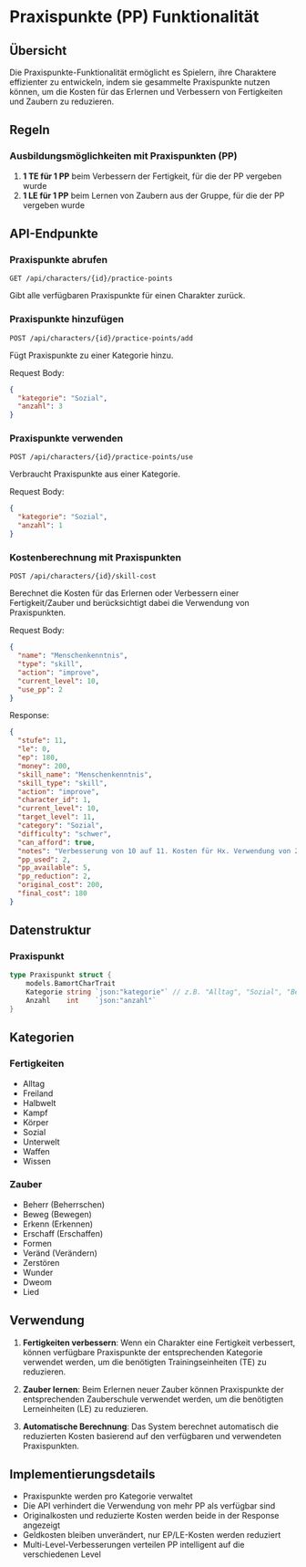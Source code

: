 # Praxispunkte (PP) Funktionalität

## Übersicht

Die Praxispunkte-Funktionalität ermöglicht es Spielern, ihre Charaktere effizienter zu entwickeln, indem sie gesammelte Praxispunkte nutzen können, um die Kosten für das Erlernen und Verbessern von Fertigkeiten und Zaubern zu reduzieren.

## Regeln

### Ausbildungsmöglichkeiten mit Praxispunkten (PP)

1. **1 TE für 1 PP** beim Verbessern der Fertigkeit, für die der PP vergeben wurde
2. **1 LE für 1 PP** beim Lernen von Zaubern aus der Gruppe, für die der PP vergeben wurde

## API-Endpunkte

### Praxispunkte abrufen
```
GET /api/characters/{id}/practice-points
```
Gibt alle verfügbaren Praxispunkte für einen Charakter zurück.

### Praxispunkte hinzufügen
```
POST /api/characters/{id}/practice-points/add
```
Fügt Praxispunkte zu einer Kategorie hinzu.

Request Body:
```json
{
  "kategorie": "Sozial",
  "anzahl": 3
}
```

### Praxispunkte verwenden
```
POST /api/characters/{id}/practice-points/use
```
Verbraucht Praxispunkte aus einer Kategorie.

Request Body:
```json
{
  "kategorie": "Sozial", 
  "anzahl": 1
}
```

### Kostenberechnung mit Praxispunkten
```
POST /api/characters/{id}/skill-cost
```
Berechnet die Kosten für das Erlernen oder Verbessern einer Fertigkeit/Zauber und berücksichtigt dabei die Verwendung von Praxispunkten.

Request Body:
```json
{
  "name": "Menschenkenntnis",
  "type": "skill",
  "action": "improve",
  "current_level": 10,
  "use_pp": 2
}
```

Response:
```json
{
  "stufe": 11,
  "le": 0,
  "ep": 180,
  "money": 200,
  "skill_name": "Menschenkenntnis",
  "skill_type": "skill",
  "action": "improve",
  "character_id": 1,
  "current_level": 10,
  "target_level": 11,
  "category": "Sozial",
  "difficulty": "schwer",
  "can_afford": true,
  "notes": "Verbesserung von 10 auf 11. Kosten für Hx. Verwendung von 2 Praxispunkten",
  "pp_used": 2,
  "pp_available": 5,
  "pp_reduction": 2,
  "original_cost": 200,
  "final_cost": 180
}
```

## Datenstruktur

### Praxispunkt
```go
type Praxispunkt struct {
    models.BamortCharTrait
    Kategorie string `json:"kategorie"` // z.B. "Alltag", "Sozial", "Beherr", "Beweg", etc.
    Anzahl    int    `json:"anzahl"`
}
```

## Kategorien

### Fertigkeiten
- Alltag
- Freiland  
- Halbwelt
- Kampf
- Körper
- Sozial
- Unterwelt
- Waffen
- Wissen

### Zauber
- Beherr (Beherrschen)
- Beweg (Bewegen)
- Erkenn (Erkennen)
- Erschaff (Erschaffen)
- Formen
- Veränd (Verändern)
- Zerstören
- Wunder
- Dweom
- Lied

## Verwendung

1. **Fertigkeiten verbessern**: Wenn ein Charakter eine Fertigkeit verbessert, können verfügbare Praxispunkte der entsprechenden Kategorie verwendet werden, um die benötigten Trainingseinheiten (TE) zu reduzieren.

2. **Zauber lernen**: Beim Erlernen neuer Zauber können Praxispunkte der entsprechenden Zauberschule verwendet werden, um die benötigten Lerneinheiten (LE) zu reduzieren.

3. **Automatische Berechnung**: Das System berechnet automatisch die reduzierten Kosten basierend auf den verfügbaren und verwendeten Praxispunkten.

## Implementierungsdetails

- Praxispunkte werden pro Kategorie verwaltet
- Die API verhindert die Verwendung von mehr PP als verfügbar sind
- Originalkosten und reduzierte Kosten werden beide in der Response angezeigt
- Geldkosten bleiben unverändert, nur EP/LE-Kosten werden reduziert
- Multi-Level-Verbesserungen verteilen PP intelligent auf die verschiedenen Level
